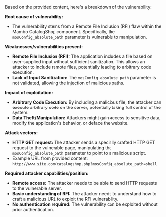 Based on the provided content, here's a breakdown of the vulnerability:

**Root cause of vulnerability:**

*   The vulnerability stems from a Remote File Inclusion (RFI) flaw within the Mambo CatalogShop component. Specifically, the `mosConfig_absolute_path` parameter is vulnerable to manipulation.

**Weaknesses/vulnerabilities present:**

*   **Remote File Inclusion (RFI):** The application includes a file based on user-supplied input without sufficient sanitization. This allows an attacker to include remote files, potentially leading to arbitrary code execution.
*   **Lack of Input Sanitization:** The `mosConfig_absolute_path` parameter is not validated, allowing the injection of malicious paths.

**Impact of exploitation:**

*   **Arbitrary Code Execution:** By including a malicious file, the attacker can execute arbitrary code on the server, potentially taking full control of the system.
*   **Data Theft/Manipulation:** Attackers might gain access to sensitive data, modify the application's behavior, or deface the website.

**Attack vectors:**

*   **HTTP GET request:** The attacker sends a specially crafted HTTP GET request to the vulnerable page, manipulating the `mosConfig_absolute_path` parameter to point to a malicious script.
*  Example URL from provided content: `http://www.site.com/catalogshop.php?mosConfig_absolute_path=shell`

**Required attacker capabilities/position:**

*   **Remote access:** The attacker needs to be able to send HTTP requests to the vulnerable server.
*   **Basic understanding of RFI:** The attacker needs to understand how to craft a malicious URL to exploit the RFI vulnerability.
*   **No authentication required:** The vulnerability can be exploited without prior authentication.